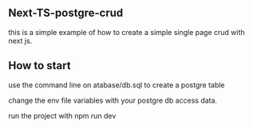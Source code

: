 
## Next-TS-postgre-crud

this is a simple example of how to create a simple single page crud with next js.


## How to start

use the command line on atabase/db.sql to create a postgre table

change the env file variables with your postgre db access data.

run the project with npm run dev 


